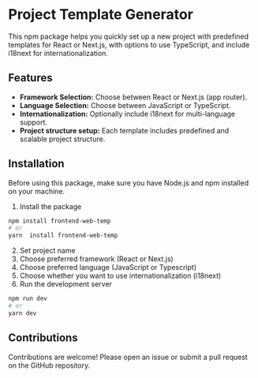 # Project Template Generator

This npm package helps you quickly set up a new project with predefined templates for React or Next.js, with options to use TypeScript, and include i18next for internationalization.

## Features

- **Framework Selection:** Choose between React or Next.js (app router).
- **Language Selection:** Choose between JavaScript or TypeScript.
- **Internationalization:** Optionally include i18next for multi-language support.
- **Project structure setup:** Each template includes predefined and scalable project structure.

## Installation

Before using this package, make sure you have Node.js and npm installed on your machine.

1. Install the package

```bash
npm install frontend-web-temp
# or
yarn  install frontend-web-temp
```

2. Set project name
3. Choose preferred framework (React or Next.js)
4. Choose preferred language (JavaScript or Typescript)
5. Choose whether you want to use internationalization (i18next)
6. Run the development server

```bash
npm run dev
# or
yarn dev
```

## Contributions

Contributions are welcome! Please open an issue or submit a pull request on the GitHub repository.
